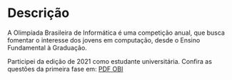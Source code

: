# Descrição
<p>A Olimpíada Brasileira de Informática é uma competição anual, que busca fomentar o interesse dos jovens em computação, desde o Ensino Fundamental à Graduação. </p>
<p>Participei da edição de 2021 como estudante universitária. Confira as questões da primeira fase em:  
<a href="https://olimpiada.ic.unicamp.br/static/extras/obi2021/provas/ProvaOBI2021_f1ps.pdf"  >PDF OBI</a>

</p>
